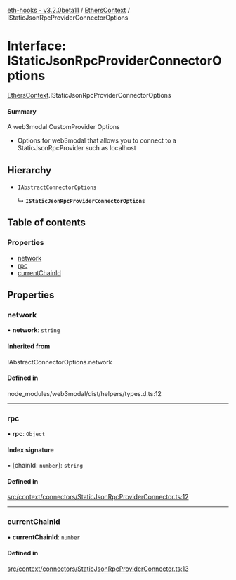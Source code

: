 [eth-hooks - v3.2.0beta11](../README.md) / [EthersContext](../modules/EthersContext.md) / IStaticJsonRpcProviderConnectorOptions

# Interface: IStaticJsonRpcProviderConnectorOptions

[EthersContext](../modules/EthersContext.md).IStaticJsonRpcProviderConnectorOptions

#### Summary
A web3modal CustomProvider Options
- Options for web3modal that allows you to connect to a StaticJsonRpcProvider such as localhost

## Hierarchy

- `IAbstractConnectorOptions`

  ↳ **`IStaticJsonRpcProviderConnectorOptions`**

## Table of contents

### Properties

- [network](EthersContext.IStaticJsonRpcProviderConnectorOptions.md#network)
- [rpc](EthersContext.IStaticJsonRpcProviderConnectorOptions.md#rpc)
- [currentChainId](EthersContext.IStaticJsonRpcProviderConnectorOptions.md#currentchainid)

## Properties

### network

• **network**: `string`

#### Inherited from

IAbstractConnectorOptions.network

#### Defined in

node_modules/web3modal/dist/helpers/types.d.ts:12

___

### rpc

• **rpc**: `Object`

#### Index signature

▪ [chainId: `number`]: `string`

#### Defined in

[src/context/connectors/StaticJsonRpcProviderConnector.ts:12](https://github.com/scaffold-eth/eth-hooks/blob/a2bd0ae/src/context/connectors/StaticJsonRpcProviderConnector.ts#L12)

___

### currentChainId

• **currentChainId**: `number`

#### Defined in

[src/context/connectors/StaticJsonRpcProviderConnector.ts:13](https://github.com/scaffold-eth/eth-hooks/blob/a2bd0ae/src/context/connectors/StaticJsonRpcProviderConnector.ts#L13)
